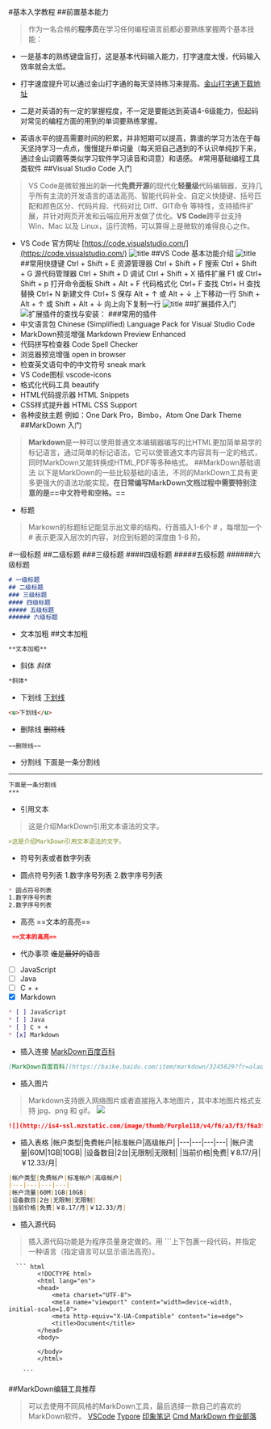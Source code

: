 #基本入学教程
##前置基本能力
>作为一名合格的**程序员**在学习任何编程语言前都必要熟练掌握两个基本技能：
- 一是基本的熟练键盘盲打，这是基本代码输入能力，打字速度太慢，代码输入效率就会太低。
* 打字速度提升可以通过金山打字通的每天坚持练习来提高。[金山打字通下载地址](https://www.51dzt.com/)
- 二是对英语的有一定的掌握程度，不一定是要能达到英语4-6级能力，但起码对常见的编程方面的用到的单词要熟练掌握。
* 英语水平的提高需要时间的积累，并非短期可以提高，靠谱的学习方法在于每天坚持学习一点点，慢慢提升单词量（每天把自己遇到的不认识单纯抄下来，通过金山词霸等类似学习软件学习读音和词意）和语感。
#常用基础编程工具类软件
##Visual Studio Code 入门
>VS Code是微软推出的新一代**免费开源**的现代化**轻量级**代码编辑器，支持几乎所有主流的开发语言的语法高亮、智能代码补全、自定义快捷键、括号匹配和颜色区分、代码片段、代码对比 Diff、GIT命令 等特性，支持插件扩展，并针对网页开发和云端应用开发做了优化。**VS Code**跨平台支持 Win、Mac 以及 Linux，运行流畅，可以算得上是微软的难得良心之作。
- VS Code 官方网址 [https://code.visualstudio.com/](https://code.visualstudio.com/)
![title](img/1.jpg)
##VS Code 基本功能介绍
![title](img/1.png)
##常用快捷键
Ctrl + Shift + E 资源管理器
Ctrl + Shift + F 搜索
Ctrl + Shift + G 源代码管理器
Ctrl + Shift + D 调试
Ctrl + Shift + X 插件扩展
F1 或 Ctrl+ Shift + p 打开命令面板
Shift + Alt + F 代码格式化
Ctrl+ F 查找
Ctrl+ H 查找替换
Ctrl+ N 新建文件
Ctrl+ S 保存
Alt + ↑ 或 Alt + ↓ 上下移动一行
Shift + Alt + ↑ 或 Shift + Alt + ↓ 向上向下复制一行
![title](img/2.jpg)
##扩展插件入门
![扩展插件的查找与安装：](img/2.png)
###常用的插件
- 中文语言包 Chinese (Simplified) Language Pack for Visual Studio Code
- MarkDown预览增强 Markdown Preview Enhanced
- 代码拼写检查器 Code Spell Checker
- 浏览器预览增强 open in browser
- 检查英文语句中的中文符号 sneak mark
- VS Code图标 vscode-icons
- 格式化代码工具 beautify
- HTML代码提示器 HTML Snippets
- CSS样式提升器 HTML CSS Support
- 各种皮肤主题 例如：One Dark Pro，Bimbo，Atom One Dark Theme
##MarkDown 入门
>**Markdown**是一种可以使用普通文本编辑器编写的比HTML更加简单易学的标记语言，通过简单的标记语法，它可以使普通文本内容具有一定的格式，同时MarkDown又能转换成HTML,PDF等多种格式。
##MarkDown基础语法
>以下是MarkDown的一些比较基础的语法，不同的MarkDown工具有更多更强大的语法功能实现。**在日常编写MarkDown文档过程中需要特别注意的是==中文符号和空格。==**
- 标题
>Markown的标题标记能显示出文章的结构。行首插入1-6个 # ，每增加一个 # 表示更深入层次的内容，对应到标题的深度由 1-6 阶。

#一级标题
##二级标题
###三级标题
####四级标题
#####五级标题
######六级标题
~~~  markdown
# 一级标题
## 二级标题
### 三级标题
#### 四级标题
##### 五级标题
###### 六级标题
~~~
- 文本加粗
##文本加粗
~~~ markdown
**文本加粗**
~~~
- 斜体
*斜体*
~~~ markdown
*斜体*
~~~
- 下划线
<u>下划线</u>
~~~ markdown
<u>下划线</u>
~~~
- 删除线
~~删除线~~
~~~ mark down
~~删除线~~ 
~~~
- 分割线
下面是一条分割线
***
~~~ markdown
下面是一条分割线
***
~~~
- 引用文本
>这是介绍MarkDown引用文本语法的文字。
~~~ markdown
>这是介绍MarkDown引用文本语法的文字。
~~~
- 符号列表或者数字列表
* 圆点符号列表
1.数字序号列表
2.数字序号列表
~~~ markdown
* 圆点符号列表
1.数字序号列表
2.数字序号列表
~~~
- 高亮
==文本的高亮==
~~~ markdown
 ==文本的高亮==
 ~~~
 - 代办事项
 ~~谁是最好的语言~~
 * [ ] JavaScript
 * [ ] Java
 * [ ] C + +
 * [x] Markdown
 ~~~ markdown
 * [ ] JavaScript
 * [ ] Java
 * [ ] C + +
 * [x] Markdown
~~~
- 插入连接
[MarkDown百度百科](https://baike.baidu.com/item/markdown/3245829?fr=aladdin)
~~~ markdown
[MarkDown百度百科](https://baike.baidu.com/item/markdown/3245829?fr=aladdin)
~~~
- 插入图片
>Markdown支持嵌入网络图片或者直接拖入本地图片，其中本地图片格式支持 jpg、png 和 gif。
![](http://is4-ssl.mzstatic.com/image/thumb/Purple118/v4/f6/a3/f3/f6a3f3b8-8243-05ad-41f2-2fe69ae9d0d5/source/512x512bb.jpg)
~~~ markdown
![](http://is4-ssl.mzstatic.com/image/thumb/Purple118/v4/f6/a3/f3/f6a3f3b8-8243-05ad-41f2-2fe69ae9d0d5/source/512x512bb.jpg)
~~~
- 插入表格
|帐户类型|免费帐户|标准帐户|高级帐户|
|---|---|---|---|
|帐户流量|60M|1GB|10GB|
|设备数目|2台|无限制|无限制|
|当前价格|免费|￥8.17/月|￥12.33/月|
~~~ markdown
|帐户类型|免费帐户|标准帐户|高级帐户|
|---|---|---|---|
|帐户流量|60M|1GB|10GB|
|设备数目|2台|无限制|无限制|
|当前价格|免费|￥8.17/月|￥12.33/月|
~~~
- 插入源代码
>插入源代码功能是为程序员量身定做的。用 ```上下包裹一段代码，并指定一种语言（指定语言可以显示语法高亮）。
~~~ markdonw
  ``` html
        <!DOCTYPE html>
        <html lang="en">
        <head>
            <meta charset="UTF-8">
            <meta name="viewport" content="width=device-width, initial-scale=1.0">
            <meta http-equiv="X-UA-Compatible" content="ie=edge">
            <title>Document</title>
        </head>
        <body>     

        </body>
        </html>

    ```
~~~
##MarkDown编辑工具推荐
>可以去使用不同风格的MarkDown工具，最后选择一款自己的喜欢的MarkDown软件。
[VSCode](https://code.visualstudio.com/)
[Typore](https://www.typora.io/)
[印象笔记](https://help.yinxiang.com/hc/)
[Cmd MarkDown 作业部落](https://www.zybuluo.com/cmd/)